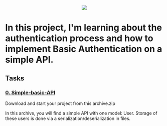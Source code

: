 <p align="center">
  <img src="https://assets.imaginablefutures.com/media/images/ALX_Logo.max-200x150.png" />
</p>

# In this project, I'm learning about the authentication process and how to implement Basic Authentication on a simple API.

## Tasks

### [0. Simple-basic-API](https://github.com/ehabsmh/alx-backend-user-data/blob/main/0x01-Basic_authentication/SimpleAPI)
Download and start your project from this archive.zip

In this archive, you will find a simple API with one model: User. Storage of these users is done via a serialization/deserialization in files.
